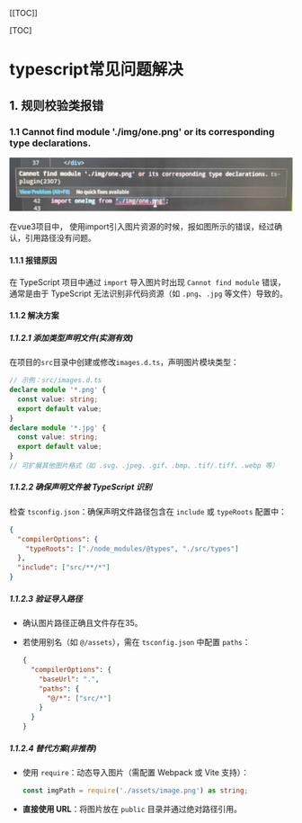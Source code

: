 [[TOC]]

[TOC]

# typescript常见问题解决

## 1. 规则校验类报错

### 1.1 Cannot find module './img/one.png' or its corresponding type declarations.

![](./img/020-ts-error-01.jpg)

在vue3项目中， 使用import引入图片资源的时候，报如图所示的错误，经过确认，引用路径没有问题。

#### 1.1.1 报错原因

在 TypeScript 项目中通过 `import` 导入图片时出现 `Cannot find module` 错误，通常是由于 TypeScript 无法识别非代码资源（如 `.png`、`.jpg` 等文件）导致的。

#### 1.1.2 解决方案

##### 1.1.2.1 **添加类型声明文件**(实测有效)

在项目的`src`目录中创建或修改`images.d.ts`，声明图片模块类型：

```typescript
// 示例：src/images.d.ts
declare module '*.png' {
  const value: string;
  export default value;
}
declare module '*.jpg' {
  const value: string;
  export default value;
}
// 可扩展其他图片格式（如 .svg、.jpeg、.gif、.bmp、.tif/.tiff、.webp 等）
```

##### 1.1.2.2 **确保声明文件被 TypeScript 识别**

检查 `tsconfig.json`‌：确保声明文件路径包含在 `include` 或 `typeRoots` 配置中：

```json
{
  "compilerOptions": {
    "typeRoots": ["./node_modules/@types", "./src/types"]
  },
  "include": ["src/**/*"]
}
```

##### 1.1.2.3 **验证导入路径**

- 确认图片路径正确且文件存在35。

- 若使用别名（如 `@/assets`），需在 `tsconfig.json` 中配置 `paths`：

  ```json
  {
    "compilerOptions": {
      "baseUrl": ".",
      "paths": {
        "@/*": ["src/*"]
      }
    }
  }
  ```

##### 1.1.2.4  **替代方案**(非推荐)

- 使用 `require`‌：动态导入图片（需配置 Webpack 或 Vite 支持）：

  ```typescript
  const imgPath = require('./assets/image.png') as string;
  ```

- **直接使用 URL**‌：将图片放在 `public` 目录并通过绝对路径引用。



